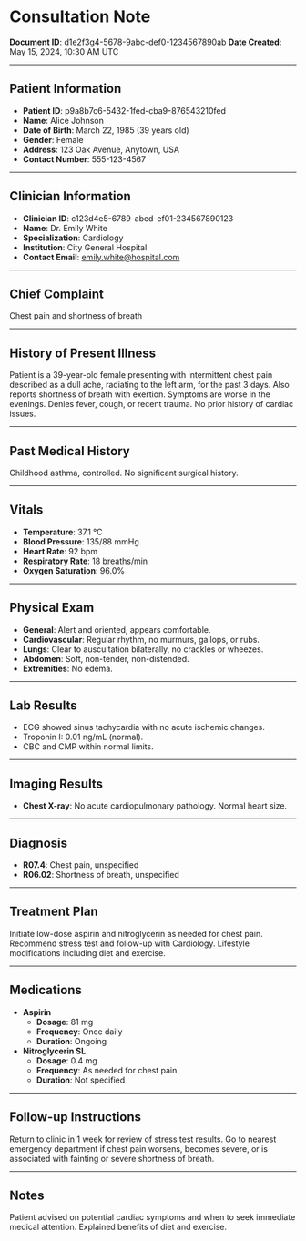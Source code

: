 # Consultation Note

**Document ID**: d1e2f3g4-5678-9abc-def0-1234567890ab
**Date Created**: May 15, 2024, 10:30 AM UTC

---

## Patient Information

*   **Patient ID**: p9a8b7c6-5432-1fed-cba9-876543210fed
*   **Name**: Alice Johnson
*   **Date of Birth**: March 22, 1985 (39 years old)
*   **Gender**: Female
*   **Address**: 123 Oak Avenue, Anytown, USA
*   **Contact Number**: 555-123-4567

---

## Clinician Information

*   **Clinician ID**: c123d4e5-6789-abcd-ef01-234567890123
*   **Name**: Dr. Emily White
*   **Specialization**: Cardiology
*   **Institution**: City General Hospital
*   **Contact Email**: emily.white@hospital.com

---

## Chief Complaint

Chest pain and shortness of breath

---

## History of Present Illness

Patient is a 39-year-old female presenting with intermittent chest pain described as a dull ache, radiating to the left arm, for the past 3 days. Also reports shortness of breath with exertion. Symptoms are worse in the evenings. Denies fever, cough, or recent trauma. No prior history of cardiac issues.

---

## Past Medical History

Childhood asthma, controlled. No significant surgical history.

---

## Vitals

*   **Temperature**: 37.1 °C
*   **Blood Pressure**: 135/88 mmHg
*   **Heart Rate**: 92 bpm
*   **Respiratory Rate**: 18 breaths/min
*   **Oxygen Saturation**: 96.0%

---

## Physical Exam

*   **General**: Alert and oriented, appears comfortable.
*   **Cardiovascular**: Regular rhythm, no murmurs, gallops, or rubs.
*   **Lungs**: Clear to auscultation bilaterally, no crackles or wheezes.
*   **Abdomen**: Soft, non-tender, non-distended.
*   **Extremities**: No edema.

---

## Lab Results

*   ECG showed sinus tachycardia with no acute ischemic changes.
*   Troponin I: 0.01 ng/mL (normal).
*   CBC and CMP within normal limits.

---

## Imaging Results

*   **Chest X-ray**: No acute cardiopulmonary pathology. Normal heart size.

---

## Diagnosis

*   **R07.4**: Chest pain, unspecified
*   **R06.02**: Shortness of breath, unspecified

---

## Treatment Plan

Initiate low-dose aspirin and nitroglycerin as needed for chest pain. Recommend stress test and follow-up with Cardiology. Lifestyle modifications including diet and exercise.

---

## Medications

*   **Aspirin**
    *   **Dosage**: 81 mg
    *   **Frequency**: Once daily
    *   **Duration**: Ongoing
*   **Nitroglycerin SL**
    *   **Dosage**: 0.4 mg
    *   **Frequency**: As needed for chest pain
    *   **Duration**: Not specified

---

## Follow-up Instructions

Return to clinic in 1 week for review of stress test results. Go to nearest emergency department if chest pain worsens, becomes severe, or is associated with fainting or severe shortness of breath.

---

## Notes

Patient advised on potential cardiac symptoms and when to seek immediate medical attention. Explained benefits of diet and exercise.
